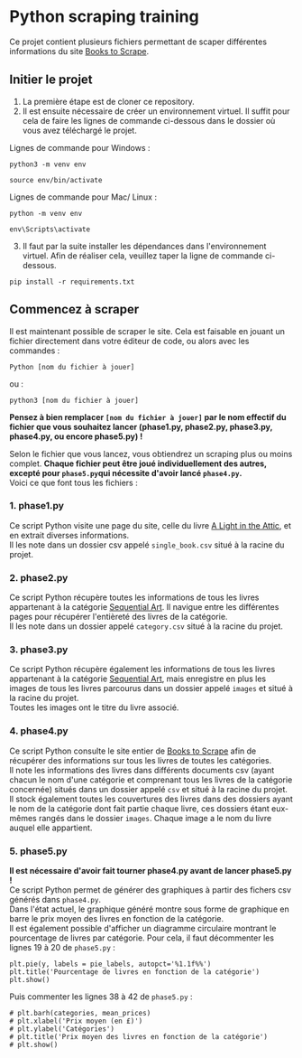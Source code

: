 # Python scraping training

Ce projet contient plusieurs fichiers permettant de scaper différentes informations du site [Books to Scrape](https://books.toscrape.com/index.html).

## Initier le projet

1. La première étape est de cloner ce repository.
2. Il est ensuite nécessaire de créer un environnement virtuel. Il suffit pour cela de faire les lignes de commande ci-dessous dans le dossier où vous avez téléchargé le projet.

Lignes de commande pour Windows :

```
python3 -m venv env

source env/bin/activate
```

Lignes de commande pour Mac/ Linux :

```
python -m venv env

env\Scripts\activate
```

3. Il faut par la suite installer les dépendances dans l'environnement virtuel. Afin de réaliser cela, veuillez taper la ligne de commande ci-dessous.

```
pip install -r requirements.txt
```

## Commencez à scraper

Il est maintenant possible de scraper le site. Cela est faisable en jouant un fichier directement dans votre éditeur de code, ou alors avec les commandes :

```
Python [nom du fichier à jouer]
```

ou :

```
python3 [nom du fichier à jouer]
```

**Pensez à bien remplacer `[nom du fichier à jouer]` par le nom effectif du fichier que vous souhaitez lancer (phase1.py, phase2.py, phase3.py, phase4.py, ou encore phase5.py) !**

Selon le fichier que vous lancez, vous obtiendrez un scraping plus ou moins complet. **Chaque fichier peut être joué individuellement des autres, excepté pour `phase5.py`qui nécessite d'avoir lancé `phase4.py`.**    
Voici ce que font tous les fichiers :

### 1. phase1.py

Ce script Python visite une page du site, celle du livre [A Light in the Attic](https://books.toscrape.com/catalogue/a-light-in-the-attic_1000/index.html), et en extrait diverses informations.  
Il les note dans un dossier csv appelé `single_book.csv` situé à la racine du projet.

### 2. phase2.py

Ce script Python récupère toutes les informations de tous les livres appartenant à la catégorie [Sequential Art](https://books.toscrape.com/catalogue/category/books/sequential-art_5/index.html). Il navigue entre les différentes pages pour récupérer l'entièreté des livres de la catégorie.   
Il les note dans un dossier appelé `category.csv` situé à la racine du projet.

### 3. phase3.py

Ce script Python récupère également les informations de tous les livres appartenant à la catégorie [Sequential Art](https://books.toscrape.com/catalogue/category/books/sequential-art_5/index.html), mais enregistre en plus les images de tous les livres parcourus dans un dossier appelé `images` et situé à la racine du projet.   
Toutes les images ont le titre du livre associé.

### 4. phase4.py 

Ce script Python consulte le site entier de [Books to Scrape](https://books.toscrape.com/index.html) afin de récupérer des informations sur tous les livres de toutes les catégories.   
Il note les informations des livres dans différents documents csv (ayant chacun le nom d'une catégorie et comprenant tous les livres de la catégorie concernée) situés dans un dossier appelé `csv` et situé à la racine du projet.   
Il stock également toutes les couvertures des livres dans des dossiers ayant le nom de la catégorie dont fait partie chaque livre, ces dossiers étant eux-mêmes rangés dans le dossier `images`. Chaque image a le nom du livre auquel elle appartient.

### 5. phase5.py

**Il est nécessaire d'avoir fait tourner phase4.py avant de lancer phase5.py !**     
Ce script Python permet de générer des graphiques à partir des fichers csv générés dans `phase4.py`.   
Dans l'état actuel, le graphique généré montre sous forme de graphique en barre le prix moyen des livres en fonction de la catégorie.     
Il est également possible d'afficher un diagramme circulaire montrant le pourcentage de livres par catégorie. Pour cela, il faut décommenter les lignes 19 à 20 de `phase5.py` :

```
plt.pie(y, labels = pie_labels, autopct='%1.1f%%')
plt.title('Pourcentage de livres en fonction de la catégorie')
plt.show() 
```

Puis commenter les lignes 38 à 42 de `phase5.py` :

```
# plt.barh(categories, mean_prices)
# plt.xlabel('Prix moyen (en £)')
# plt.ylabel('Catégories')
# plt.title('Prix moyen des livres en fonction de la catégorie')
# plt.show()
```